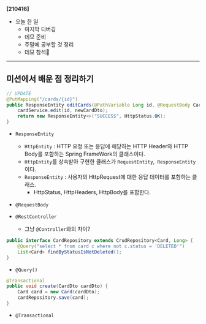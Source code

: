 **[210416]**



- 오늘 한 일
  - 마지막 디버깅
  - 데모 준비
  - 주말에 공부할 것 정리
  - 데모 참석👏



---

## 미션에서 배운 점 정리하기

```java
// UPDATE
@PutMapping("/cards/{id}")
public ResponseEntity editCards(@PathVariable Long id, @RequestBody CardDto newCardDto) {
    cardService.edit(id, newCardDto);
    return new ResponseEntity<>("SUCCESS", HttpStatus.OK);
}
```

- `ResponseEntity`
  - `HttpEntity` : HTTP 요청 또는 응답에 해당하는 HTTP Header와 HTTP Body를 포함하는 Spring FrameWork의 클래스이다.
  - `HttpEntity`를 상속받아 구현한 클래스가 `RequestEntity`,` ResponseEntity`이다.
  - `ResponseEntity` : 사용자의 HttpRequest에 대한 응답 데이터를 포함하는 클래스. 
    - HttpStatus, HttpHeaders, HttpBody를 포함한다.

- `@RequestBody`

- `@RestController`
  - 그냥 `@Controller`와의 차이?

```java
public interface CardRepository extends CrudRepository<Card, Long> {
    @Query("select * from card c where not c.status = 'DELETED'")
    List<Card> findByStatusIsNotDeleted();
}
```

- `@Query()`

```java
@Transactional
public void create(CardDto cardDto) {
    Card card = new Card(cardDto);
    cardRepository.save(card);
}
```

- `@Transactional`

  